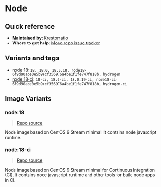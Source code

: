 # Node
## Quick reference
- **Maintained by**:
[Krestomatio](https://krestomatio.com)
- **Where to get help**:
[Mono repo issue tracker](https://github.com/krestomatio/container_builder/issues)

## Variants and tags
- [node:18](#node18): `18, 18.0, 18.0.18, node18-6f9d90ade0e5b9ecf356976a4be1f1fe747f818b, hydrogen`
- [node:18-ci](#node18-ci): `18-ci, 18.0-ci, 18.0.19-ci, node18-ci-6f9d90ade0e5b9ecf356976a4be1f1fe747f818b, hydrogen-ci`


## Image Variants
### node:18
> [Repo source](https://github.com/krestomatio/container_builder/tree/master/node/node18)

Node image based on CentOS 9 Stream minimal. It contains node javascript runtime.

### node:18-ci
> [Repo source](https://github.com/krestomatio/container_builder/tree/master/node/node18-ci)

Node image based on CentOS 9 Stream minimal for Continuous Integration (CI). It contains node javascript runtime and other tools for build node apps in CI.

